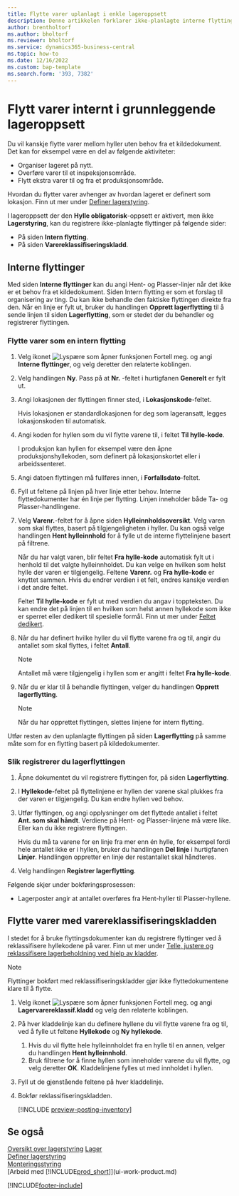 ```yaml
---
title: Flytte varer uplanlagt i enkle lageroppsett
description: Denne artikkelen forklarer ikke-planlagte interne flyttinger mellom hyller uten behov fra et kildedokument.
author: brentholtorf
ms.author: bholtorf
ms.reviewer: bholtorf
ms.service: dynamics365-business-central
ms.topic: how-to
ms.date: 12/16/2022
ms.custom: bap-template
ms.search.form: '393, 7382'
---
```

# <a name="move-items-internally-in-basic-warehouse-configurations"></a>Flytt varer internt i grunnleggende lageroppsett

Du vil kanskje flytte varer mellom hyller uten behov fra et kildedokument. Det kan for eksempel være en del av følgende aktiviteter:

* Organiser lageret på nytt.
* Overføre varer til et inspeksjonsområde.
* Flytt ekstra varer til og fra et produksjonsområde. 

Hvordan du flytter varer avhenger av hvordan lageret er definert som lokasjon. Finn ut mer under [Definer lagerstyring](warehouse-setup-warehouse.md).

I lageroppsett der den **Hylle obligatorisk**-oppsett er aktivert, men ikke **Lagerstyring**, kan du registrere ikke-planlagte flyttinger på følgende sider:  

* På siden **Intern flytting**.
* På siden **Varereklassifiseringskladd**.  

## <a name="internal-movements"></a>Interne flyttinger

Med siden **Interne flyttinger** kan du angi Hent- og Plasser-linjer når det ikke er et behov fra et kildedokument. Siden Intern flytting er som et forslag til organisering av ting. Du kan ikke behandle den faktiske flyttingen direkte fra den. Når en linje er fylt ut, bruker du handlingen **Opprett lagerflytting** til å sende linjen til siden **Lagerflytting**, som er stedet der du behandler og registrerer flyttingen.

### <a name="to-move-items-as-an-internal-movement"></a>Flytte varer som en intern flytting

1. Velg ikonet ![Lyspære som åpner funksjonen Fortell meg.](media/ui-search/search_small.png "Fortell hva du vil gjøre") og angi **Interne flyttinger**, og velg deretter den relaterte koblingen.  
2. Velg handlingen **Ny**. Pass på at **Nr.** -feltet i hurtigfanen **Generelt** er fylt ut.
3. Angi lokasjonen der flyttingen finner sted, i **Lokasjonskode**-feltet.  

    Hvis lokasjonen er standardlokasjonen for deg som lageransatt, legges lokasjonskoden til automatisk.  
4. Angi koden for hyllen som du vil flytte varene til, i feltet **Til hylle-kode**.

    I produksjon kan hyllen for eksempel være den åpne produksjonshyllekoden, som definert på lokasjonskortet eller i arbeidssenteret.  
5. Angi datoen flyttingen må fullføres innen, i **Forfallsdato**-feltet.  
6. Fyll ut feltene på linjen på hver linje etter behov. Interne flyttedokumenter har én linje per flytting. Linjen inneholder både Ta- og Plasser-handlingene.
7. Velg **Varenr.**-feltet for å åpne siden **Hylleinnholdsoversikt**. Velg varen som skal flyttes, basert på tilgjengeligheten i hyller. Du kan også velge handlingen **Hent hylleinnhold** for å fylle ut de interne flyttelinjene basert på filtrene.  

    Når du har valgt varen, blir feltet **Fra hylle-kode** automatisk fylt ut i henhold til det valgte hylleinnholdet. Du kan velge en hvilken som helst hylle der varen er tilgjengelig. Feltene **Varenr.** og **Fra hylle-kode** er knyttet sammen. Hvis du endrer verdien i et felt, endres kanskje verdien i det andre feltet.  

    Feltet **Til hylle-kode** er fylt ut med verdien du angav i toppteksten. Du kan endre det på linjen til en hvilken som helst annen hyllekode som ikke er sperret eller dedikert til spesielle formål. Finn ut mer under [Feltet dedikert](warehouse-how-to-create-individual-bins.md#the-dedicated-field).  

8. Når du har definert hvilke hyller du vil flytte varene fra og til, angir du antallet som skal flyttes, i feltet **Antall**.  

    > [!NOTE]  
    > Antallet må være tilgjengelig i hyllen som er angitt i feltet **Fra hylle-kode**.  

9. Når du er klar til å behandle flyttingen, velger du handlingen **Opprett lagerflytting**.  

    > [!NOTE]  
    >  Når du har opprettet flyttingen, slettes linjene for intern flytting.  

Utfør resten av den uplanlagte flyttingen på siden **Lagerflytting** på samme måte som for en flytting basert på kildedokumenter.

### <a name="to-record-the-inventory-movement"></a>Slik registrerer du lagerflyttingen

1. Åpne dokumentet du vil registrere flyttingen for, på siden **Lagerflytting**.  
2. I **Hyllekode**-feltet på flyttelinjene er hyllen der varene skal plukkes fra der varen er tilgjengelig. Du kan endre hyllen ved behov.
3. Utfør flyttingen, og angi opplysninger om det flyttede antallet i feltet **Ant. som skal håndt**. Verdiene på Hent- og Plasser-linjene må være like. Eller kan du ikke registrere flyttingen.

    Hvis du må ta varene for en linje fra mer enn én hylle, for eksempel fordi hele antallet ikke er i hyllen, bruker du handlingen **Del linje** i hurtigfanen **Linjer**. Handlingen oppretter en linje der restantallet skal håndteres.  
4. Velg handlingen **Registrer lagerflytting**.  

Følgende skjer under bokføringsprosessen:

* Lagerposter angir at antallet overføres fra Hent-hyller til Plasser-hyllene.

## <a name="to-move-items-with-the-item-reclassification-journal"></a>Flytte varer med varereklassifiseringskladden

I stedet for å bruke flyttingsdokumenter kan du registrere flyttinger ved å reklassifisere hyllekodene på varer. Finn ut mer under [Telle, justere og reklassifisere lagerbeholdning ved hjelp av kladder](inventory-how-count-adjust-reclassify.md).

> [!NOTE]  
> Flyttinger bokført med reklassifiseringskladder gjør ikke flyttedokumentene klare til å flytte.  

1. Velg ikonet ![Lyspære som åpner funksjonen Fortell meg.](media/ui-search/search_small.png "Fortell hva du vil gjøre") og angi **Lagervarereklassif.kladd** og velg den relaterte koblingen.  
2. På hver kladdelinje kan du definere hyllene du vil flytte varene fra og til, ved å fylle ut feltene **Hyllekode** og **Ny hyllekode**.  

    1. Hvis du vil flytte hele hylleinnholdet fra en hylle til en annen, velger du handlingen **Hent hylleinnhold**.  
    2. Bruk filtrene for å finne hyllen som inneholder varene du vil flytte, og velg deretter **OK**. Kladdelinjene fylles ut med innholdet i hyllen.  
3. Fyll ut de gjenstående feltene på hver kladdelinje.
4. Bokfør reklassifiseringskladden.  

    [!INCLUDE [preview-posting-inventory](includes/preview-posting-inventory.md)]

## <a name="see-also"></a>Se også

[Oversikt over lagerstyring](design-details-warehouse-management.md)
[Lager](inventory-manage-inventory.md)  
[Definer lagerstyring](warehouse-setup-warehouse.md)  
[Monteringsstyring](assembly-assemble-items.md)  
[Arbeid med [!INCLUDE[prod_short](includes/prod_short.md)]](ui-work-product.md)


[!INCLUDE[footer-include](includes/footer-banner.md)]
